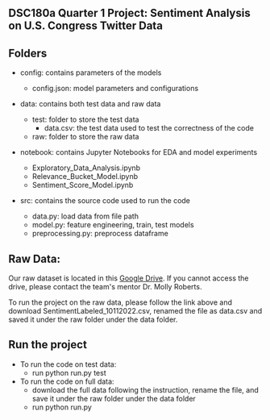 ## DSC180a Quarter 1 Project: Sentiment Analysis on U.S. Congress Twitter Data

## Folders
* config: contains parameters of the models
  - config.json: model parameters and configurations
* data: contains both test data and raw data
  - test: folder to store the test data
    - data.csv: the test data used to test the correctness of the code
  - raw: folder to store the raw data

* notebook: contains Jupyter Notebooks for EDA and model experiments
  - Exploratory_Data_Analysis.ipynb
  - Relevance_Bucket_Model.ipynb
  - Sentiment_Score_Model.ipynb
* src: contains the source code used to run the code
  - data.py: load data from file path
  - model.py: feature engineering, train, test models
  - preprocessing.py: preprocess dataframe

## Raw Data:
Our raw dataset is located in this [Google Drive](https://drive.google.com/drive/folders/1VSYdGh12UNVNhfxbSeHRdANvHr5xF8Ea?usp=share_link). If you cannot access the drive, please contact the team's mentor Dr. Molly Roberts.

To run the project on the raw data, please follow the link above and download SentimentLabeled_10112022.csv, renamed the file as data.csv and saved it under the raw folder under the data folder.

## Run the project
* To run the code on test data:
  - run python run.py test
* To run the code on full data:
  - download the full data following the instruction, rename the file, and save it under the raw folder under the data folder
  - run python run.py

